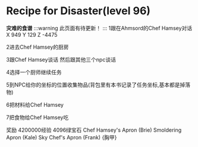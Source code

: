 # Recipe for Disaster(level 96)
**灾难的食谱**
:::warning 
此页面有待更新！
:::
1跟在Ahmsord的Chef Hamsey对话X 949 Y 129 Z -4475

2进去Chef Hamsey的厨房

3跟Chef Hamsey谈话 然后跟其他三个npc谈话

4选择一个厨师继续任务

5到NPC给你的坐标的位置收集物品(背包里有本书记录了任务坐标,基本都是掉落物)

6把材料给Chef Hamsey

7把食物给Chef Hamsey吃

奖励
4200000经验
4096绿宝石
Chef Hamsey's Apron (Brie) 
Smoldering Apron (Kale) 
Sky Chef's Apron (Frank)
{胸甲}